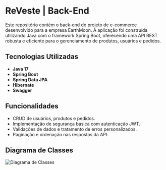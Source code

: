 # ReVeste | Back-End
Este repositório contém o back-end do projeto de e-commerce desenvolvido para a empresa EarthMoon. A aplicação foi construída utilizando Java com o framework Spring Boot, oferecendo uma API REST robusta e eficiente para o gerenciamento de produtos, usuários e pedidos.

## Tecnologias Utilizadas
- **Java 17**
- **Spring Boot**
- **Spring Data JPA**
- **Hibernate**
- **Swagger**

## Funcionalidades
- CRUD de usuários, produtos e pedidos.
- Implementação de segurança básica com autenticação JWT.
- Validações de dados e tratamento de erros personalizados.
- Paginação e ordenação nas respostas da API.

## Diagrama de Classes

![Diagrama de Classes](https://github.com/user-attachments/assets/7cd586d9-d5ce-45fe-80e8-b51e365c277e)
